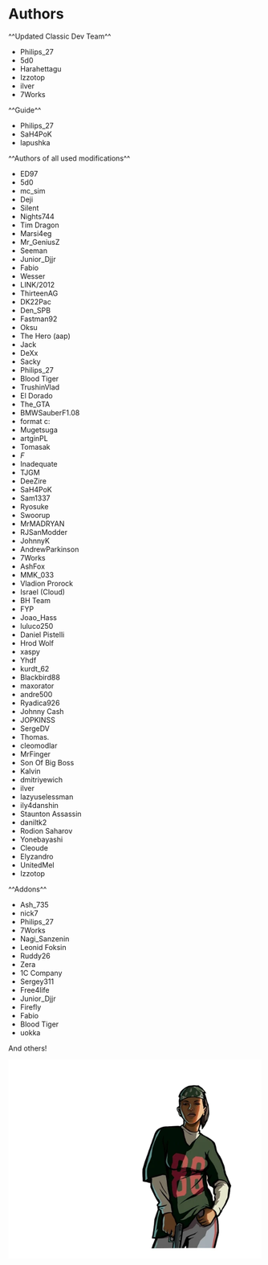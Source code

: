 # Authors

^^Updated Classic Dev Team^^

- Philips_27
- 5d0
- Harahettagu
- Izzotop
- ilver
- 7Works

^^Guide^^

- Philips_27
- SaH4PoK
- lapushka

^^Authors of all used modifications^^

- ED97
- 5d0
- mc_sim
- Deji
- Silent
- Nights744
- Tim Dragon
- Marsi4eg
- Mr_GeniusZ
- Seeman
- Junior_Djjr
- Fabio
- Wesser
- LINK/2012
- ThirteenAG
- DK22Pac
- Den_SPB
- Fastman92
- Oksu
- The Hero (aap)
- Jack
- DeXx
- Sacky
- Philips_27
- Blood Tiger
- TrushinVlad
- El Dorado
- The_GTA
- BMWSauberF1.08
- format c:
- Mugetsuga
- artginPL
- Tomasak
- _F_
- Inadequate
- TJGM
- DeeZire
- SaH4PoK
- Sam1337
- Ryosuke
- Swoorup
- MrMADRYAN
- RJSanModder
- JohnnyK
- AndrewParkinson
- 7Works
- AshFox
- MMK_033
- Vladion Prorock
- Israel (Cloud)
- BH Team
- FYP
- Joao_Hass
- luluco250
- Daniel Pistelli
- Hrod Wolf
- xaspy
- Yhdf
- kurdt_62
- Blackbird88
- maxorator
- andre500
- Ryadica926
- Johnny Cash
- JOPKINSS
- SergeDV
- Thomas.
- cleomodlar
- MrFinger
- Son Of Big Boss
- Kalvin
- dmitriyewich
- ilver
- lazyuselessman
- ily4danshin
- Staunton Assassin
- daniltk2
- Rodion Saharov
- Yonebayashi
- Cleoude
- Elyzandro
- UnitedMel
- Izzotop

^^Addons^^

- Ash_735
- nick7
- Philips_27
- 7Works
- Nagi_Sanzenin
- Leonid Foksin
- Ruddy26
- Zera
- 1C Company
- Sergey311
- Free4life
- Junior_Djjr
- Firefly
- Fabio
- Blood Tiger
- uokka

And others!

![alt](../../assets/gtasa/char_0007.webp)